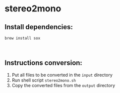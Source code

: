 # stereo2mono

## Install dependencies:
```shell
brew install sox
```

<br>

## Instructions conversion:

1. Put all files to be converted in the `input` directory
2. Run shell script `stereo2mono.sh`
3. Copy the converted files from the `output` directory